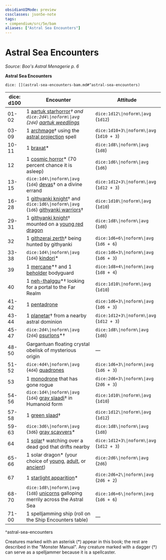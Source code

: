 ```yaml
---
obsidianUIMode: preview
cssclasses: json5e-note
tags:
- compendium/src/5e/bam
aliases: ["Astral Sea Encounters"]
---
```

# Astral Sea Encounters
*Source: Boo's Astral Menagerie p. 6* 

**Astral Sea Encounters**

`dice: [](astral-sea-encounters-bam.md#^astral-sea-encounters)`

| dice: d100 | Encounter | Attitude |
|------------|-----------|----------|
| 01-02 | 1 [aartuk starhorror](2-Mechanics/CLI/bestiary/plant/aartuk-starhorror-bam.md)*† and `dice:2d4\\|noform\\|avg` (`2d4`) [aartuk weedlings](2-Mechanics/CLI/bestiary/plant/aartuk-weedling-bam.md)* | `dice:1d12\\|noform\\|avg` (`1d12`) |
| 03-09 | 1 [archmage](2-Mechanics/CLI/bestiary/humanoid/archmage.md)† using the [astral projection](2-Mechanics/CLI/spells/astral-projection.md) spell | `dice:1d10+3\\|noform\\|avg` (`1d10 + 3`) |
| 10-11 | 1 [braxat](2-Mechanics/CLI/bestiary/giant/braxat-bam.md)* | `dice:1d8\\|noform\\|avg` (`1d8`) |
| 12 | 1 [cosmic horror](2-Mechanics/CLI/bestiary/aberration/cosmic-horror-bam.md)* (70 percent chance it is asleep) | `dice:1d6\\|noform\\|avg` (`1d6`) |
| 13-15 | `dice:1d4\\|noform\\|avg` (`1d4`) [devas](2-Mechanics/CLI/bestiary/celestial/deva.md)† on a divine errand | `dice:1d12+3\\|noform\\|avg` (`1d12 + 3`) |
| 16-28 | 1 [githyanki knight](2-Mechanics/CLI/bestiary/humanoid/githyanki-knight.md)† and `dice:1d6\\|noform\\|avg` (`1d6`) [githyanki warriors](2-Mechanics/CLI/bestiary/humanoid/githyanki-warrior.md)† | `dice:1d10\\|noform\\|avg` (`1d10`) |
| 29-31 | 1 [githyanki knight](2-Mechanics/CLI/bestiary/humanoid/githyanki-knight.md)† mounted on a [young red dragon](2-Mechanics/CLI/bestiary/dragon/young-red-dragon.md) | `dice:1d8\\|noform\\|avg` (`1d8`) |
| 32 | 1 [githzerai zerth](2-Mechanics/CLI/bestiary/humanoid/githzerai-zerth.md)† being hunted by githyanki | `dice:1d6+6\\|noform\\|avg` (`1d6 + 6`) |
| 33-38 | `dice:1d4\\|noform\\|avg` (`1d4`) [kindori](2-Mechanics/CLI/bestiary/celestial/kindori-bam.md)* | `dice:1d6+3\\|noform\\|avg` (`1d6 + 3`) |
| 39 | 1 [mercane](2-Mechanics/CLI/bestiary/celestial/mercane-bam.md)*† and 1 [beholder](2-Mechanics/CLI/bestiary/aberration/beholder.md) bodyguard | `dice:1d8+4\\|noform\\|avg` (`1d8 + 4`) |
| 40 | 1 [neh-thalggu](2-Mechanics/CLI/bestiary/aberration/neh-thalggu-bam.md)*† looking for a portal to the Far Realm | `dice:1d10\\|noform\\|avg` (`1d10`) |
| 41-42 | 1 [pentadrone](2-Mechanics/CLI/bestiary/construct/pentadrone.md) | `dice:1d6+3\\|noform\\|avg` (`1d6 + 3`) |
| 43-44 | 1 [planetar](2-Mechanics/CLI/bestiary/celestial/planetar.md)† from a nearby astral dominion | `dice:1d12+3\\|noform\\|avg` (`1d12 + 3`) |
| 45-47 | `dice:2d4\\|noform\\|avg` (`2d4`) [psurlons](2-Mechanics/CLI/bestiary/aberration/psurlon-bam.md)*† | `dice:1d8\\|noform\\|avg` (`1d8`) |
| 48-50 | Gargantuan floating crystal obelisk of mysterious origin | — |
| 51-52 | `dice:4d4\\|noform\\|avg` (`4d4`) [quadrones](2-Mechanics/CLI/bestiary/construct/quadrone.md) | `dice:1d6+3\\|noform\\|avg` (`1d6 + 3`) |
| 53 | 1 [monodrone](2-Mechanics/CLI/bestiary/construct/monodrone.md) that has gone rogue | `dice:2d6+3\\|noform\\|avg` (`2d6 + 3`) |
| 54-56 | `dice:1d4\\|noform\\|avg` (`1d4`) [gray slaadi](2-Mechanics/CLI/bestiary/aberration/gray-slaad.md)† in Humanoid form | `dice:1d10\\|noform\\|avg` (`1d10`) |
| 57-58 | 1 [green slaad](2-Mechanics/CLI/bestiary/aberration/green-slaad.md)† | `dice:1d12\\|noform\\|avg` (`1d12`) |
| 59-63 | `dice:3d6\\|noform\\|avg` (`3d6`) [gray scavvers](2-Mechanics/CLI/bestiary/monstrosity/gray-scavver-bam.md)* | `dice:1d8\\|noform\\|avg` (`1d8`) |
| 64 | 1 [solar](2-Mechanics/CLI/bestiary/celestial/solar.md)† watching over a dead god that drifts nearby | `dice:1d12+3\\|noform\\|avg` (`1d12 + 3`) |
| 65-66 | 1 solar dragon* (your choice of [young](2-Mechanics/CLI/bestiary/dragon/young-solar-dragon-bam.md), [adult](2-Mechanics/CLI/bestiary/dragon/adult-solar-dragon-bam.md), or [ancient](2-Mechanics/CLI/bestiary/dragon/ancient-solar-dragon-bam.md)) | `dice:2d6\\|noform\\|avg` (`2d6`) |
| 67 | 1 [starlight apparition](2-Mechanics/CLI/bestiary/celestial/starlight-apparition-bam.md)* | `dice:2d6+2\\|noform\\|avg` (`2d6 + 2`) |
| 68-70 | `dice:1d8\\|noform\\|avg` (`1d8`) [unicorns](2-Mechanics/CLI/bestiary/celestial/unicorn.md) galloping merrily across the Astral Sea | `dice:1d6+6\\|noform\\|avg` (`1d6 + 6`) |
| 71-00 | 1 spelljamming ship (roll on the Ship Encounters table) | — |
^astral-sea-encounters

Creatures marked with an asterisk (*) appear in this book; the rest are described in the "Monster Manual". Any creature marked with a dagger (†) can serve as a spelljammer because it is a spellcaster.